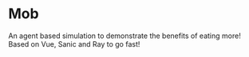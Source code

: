 # Mob
An agent based simulation to demonstrate the benefits of eating more! Based on Vue, Sanic and Ray to go fast!

